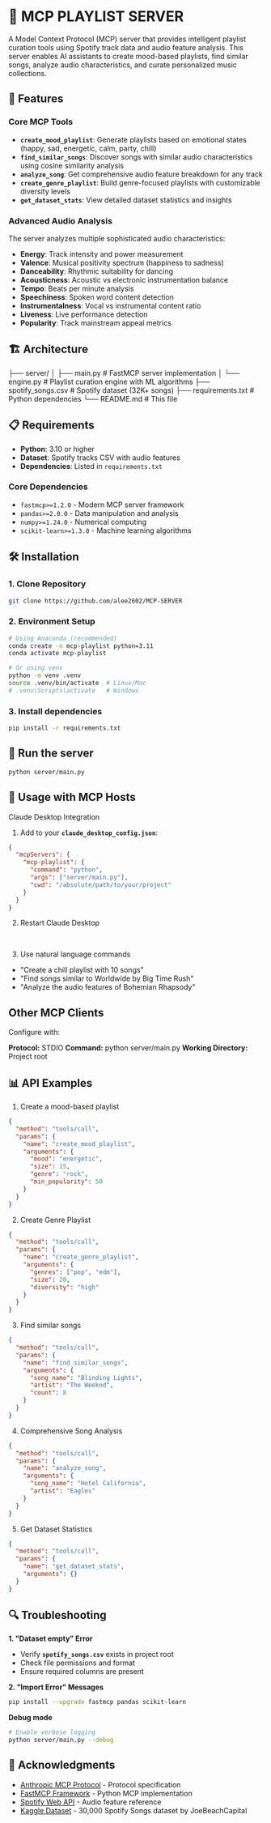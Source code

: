 # 🎵 **MCP PLAYLIST SERVER**

A Model Context Protocol (MCP) server that provides intelligent playlist curation tools using Spotify track data and audio feature analysis. This server enables AI assistants to create mood-based playlists, find similar songs, analyze audio characteristics, and curate personalized music collections.

## 🚀 **Features**

### Core MCP Tools

- **`create_mood_playlist`**: Generate playlists based on emotional states (happy, sad, energetic, calm, party, chill)
- **`find_similar_songs`**: Discover songs with similar audio characteristics using cosine similarity analysis
- **`analyze_song`**: Get comprehensive audio feature breakdown for any track
- **`create_genre_playlist`**: Build genre-focused playlists with customizable diversity levels
- **`get_dataset_stats`**: View detailed dataset statistics and insights

### Advanced Audio Analysis

The server analyzes multiple sophisticated audio characteristics:
- **Energy**: Track intensity and power measurement
- **Valence**: Musical positivity spectrum (happiness to sadness)
- **Danceability**: Rhythmic suitability for dancing
- **Acousticness**: Acoustic vs electronic instrumentation balance
- **Tempo**: Beats per minute analysis
- **Speechiness**: Spoken word content detection
- **Instrumentalness**: Vocal vs instrumental content ratio
- **Liveness**: Live performance detection
- **Popularity**: Track mainstream appeal metrics

## 🏗️ **Architecture**

├── server/
│   ├── main.py          # FastMCP server implementation
│   └── engine.py        # Playlist curation engine with ML algorithms
├── spotify_songs.csv  # Spotify dataset (32K+ songs)
├── requirements.txt     # Python dependencies
└── README.md           # This file

## 📋 **Requirements**

- **Python**: 3.10 or higher
- **Dataset**: Spotify tracks CSV with audio features
- **Dependencies**: Listed in `requirements.txt`

### Core Dependencies
- `fastmcp>=1.2.0` - Modern MCP server framework
- `pandas>=2.0.0` - Data manipulation and analysis
- `numpy>=1.24.0` - Numerical computing
- `scikit-learn>=1.3.0` - Machine learning algorithms

## 🛠️ **Installation**

### 1. Clone Repository
```bash
git clone https://github.com/alee2602/MCP-SERVER
```

### 2. Environment Setup

```bash
# Using Anaconda (recommended)
conda create -n mcp-playlist python=3.11
conda activate mcp-playlist

# Or using venv
python -m venv .venv
source .venv/bin/activate  # Linux/Mac
# .venv\Scripts\activate   # Windows
```

### 3. Install dependencies
```bash
pip install -r requirements.txt
```

## 🧪 **Run the server**

```bash
python server/main.py
```

## 🔧 **Usage with MCP Hosts**

Claude Desktop Integration

1. Add to your **`claude_desktop_config.json`**:

```json
{
  "mcpServers": {
    "mcp-playlist": {
      "command": "python",
      "args": ["server/main.py"],
      "cwd": "/absolute/path/to/your/project"
    }
  }
}
```

2. Restart Claude Desktop
<br>

3. Use natural language commands
- "Create a chill playlist with 10 songs"
- "Find songs similar to Worldwide by Big Time Rush"
- "Analyze the audio features of Bohemian Rhapsody"

## Other MCP Clients
Configure with:

**Protocol:** STDIO
**Command:** python server/main.py
**Working Directory:** Project root

## 📊 **API Examples**

1. Create a mood-based playlist

```json
{
  "method": "tools/call",
  "params": {
    "name": "create_mood_playlist",
    "arguments": {
      "mood": "energetic",
      "size": 15,
      "genre": "rock",
      "min_popularity": 50
    }
  }
}
```

2. Create Genre Playlist
```json
{
  "method": "tools/call",
  "params": {
    "name": "create_genre_playlist",
    "arguments": {
      "genres": ["pop", "edm"],
      "size": 20,
      "diversity": "high"
    }
  }
}
```

3. Find similar songs
```json
{
  "method": "tools/call",
  "params": {
    "name": "find_similar_songs",
    "arguments": {
      "song_name": "Blinding Lights",
      "artist": "The Weeknd",
      "count": 8
    }
  }
}
```

4. Comprehensive Song Analysis
```json
{
  "method": "tools/call",
  "params": {
    "name": "analyze_song",
    "arguments": {
      "song_name": "Hotel California",
      "artist": "Eagles"
    }
  }
}
```
5. Get Dataset Statistics
```json
{
  "method": "tools/call",
  "params": {
    "name": "get_dataset_stats",
    "arguments": {}
  }
}
```



## 🔍 **Troubleshooting**

**1. "Dataset empty" Error**
- Verify **`spotify_songs.csv`** exists in project root
- Check file permissions and format
- Ensure required columns are present

**2. "Import Error" Messages**
```bash
pip install --upgrade fastmcp pandas scikit-learn
```
**Debug mode**
```bash
# Enable verbose logging
python server/main.py --debug
```
## 🙏 **Acknowledgments**

- [Anthropic MCP Protocol](https://modelcontextprotocol.io/) - Protocol specification
- [FastMCP Framework](https://gofastmcp.com/) - Python MCP implementation
- [Spotify Web API](https://developer.spotify.com/documentation/web-api/) - Audio feature reference
- [Kaggle Dataset](https://www.kaggle.com/datasets/joebeachcapital/30000-spotify-songs/data) - 30,000 Spotify Songs dataset by JoeBeachCapital